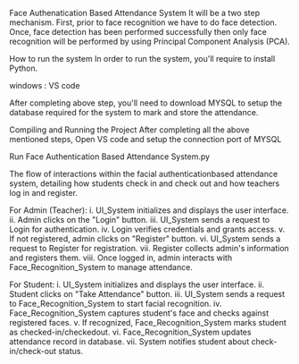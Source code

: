 Face Authenatication Based Attendance System
It will be a two step mechanism. First, prior to face recognition we have to do face detection. Once, face detection has been performed successfully then only face recognition will be performed by using Principal Component Analysis (PCA).

How to run the system
In order to run the system, you'll require to install Python.

windows : VS  code 

After completing above step, you'll need to download MYSQL  to setup the database required for the system to mark and store the attendance.



Compiling and Running the Project
After completing all the above mentioned steps, Open VS code and setup the connection port of MYSQL 

Run Face Authentication Based Attendance System.py

The flow of interactions within the facial authenticationbased attendance system, detailing how students check in and check out and how teachers
log in and register.

For Admin (Teacher):
i. UI_System initializes and displays the user interface.
ii. Admin clicks on the "Login" button.
iii. UI_System sends a request to Login for authentication.
iv. Login verifies credentials and grants access.
v. If not registered, admin clicks on "Register" button.
vi. UI_System sends a request to Register for registration.
vii. Register collects admin's information and registers them.
viii. Once logged in, admin interacts with Face_Recognition_System to manage
attendance.

For Student:
i. UI_System initializes and displays the user interface.
ii. Student clicks on "Take Attendance" button.
iii. UI_System sends a request to Face_Recognition_System to start facial recognition.
iv. Face_Recognition_System captures student's face and checks against registered
faces.
v. If recognized, Face_Recognition_System marks student as checked-in/checkedout.
vi. Face_Recognition_System updates attendance record in database.
vii. System notifies student about check-in/check-out status.
